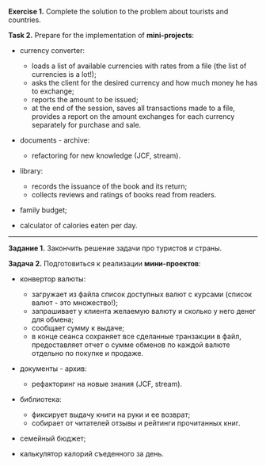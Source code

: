 **Exercise 1.**
Complete the solution to the problem about tourists and countries.


**Task 2.**
Prepare for the implementation of **mini-projects**:
- currency converter:
    - loads a list of available currencies with rates from a file (the list of currencies is a lot!);
    - asks the client for the desired currency and how much money he has to exchange;
    - reports the amount to be issued;
    - at the end of the session, saves all transactions made to a file, provides a report on the amount
      exchanges for each currency separately for purchase and sale.

- documents - archive:
    - refactoring for new knowledge (JCF, stream).

- library:
    - records the issuance of the book and its return;
    - collects reviews and ratings of books read from readers.

- family budget;

- calculator of calories eaten per day.


-------------------------------------------------

**Задание 1.**
Закончить решение задачи про туристов и страны.


**Задача 2.**
Подготовиться к реализации **мини-проектов**:
- конвертор валюты:
    - загружает из файла список доступных валют с курсами (список валют - это множество!);
    - запрашивает у клиента желаемую валюту и сколько у него денег для обмена;
    - сообщает сумму к выдаче;
    - в конце сеанса сохраняет все сделанные транзакции в файл, предоставляет отчет о сумме
      обменов по каждой валюте отдельно по покупке и продаже.

- документы - архив:
    - рефакторинг на новые знания (JCF, stream).

- библиотека:
    - фиксирует выдачу книги на руки и ее возврат;
    - собирает от читателей отзывы и рейтинги прочитанных книг.

- семейный бюджет;

- калькулятор калорий съеденного за день.

